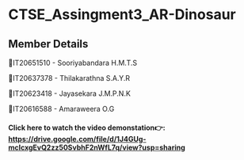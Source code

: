 # CTSE_Assingment3_AR-Dinosaur

## Member Details

📌IT20651510 - Sooriyabandara H.M.T.S 

📌IT20637378 - Thilakarathna S.A.Y.R 

📌IT20623418 - Jayasekara J.M.P.N.K 

📌IT20616588 - Amaraweera O.G

#### Click here to watch the video demonstation👉: https://drive.google.com/file/d/1J4GUg-mcIcxgEvQ2zz50SvbhF2nWfL7q/view?usp=sharing







